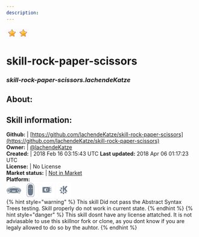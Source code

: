 ```yaml
---    
description:   
---    
```

![](../.gitbook/assets/star.png)![](../.gitbook/assets/star.png)  
# skill-rock-paper-scissors  
### _skill-rock-paper-scissors.lachendeKatze_  
## About:  


## Skill information:  
**Github:** | [https://github.com/lachendeKatze/skill-rock-paper-scissors](https://github.com/lachendeKatze/skill-rock-paper-scissors)  
**Owner:** | [@lachendeKatze](https://github.com/lachendeKatze)  
**Created:** | 2018 Feb 16 03:15:43 UTC  **Last updated:** 2018 Apr 06 01:17:23 UTC  
**License:** | No License  
**Market status:** | [Not in Market](https://market.mycroft.ai/skill/)  
**Platform:**  
 ![](../.gitbook/assets/mark-1-icon.png)  ![](../.gitbook/assets/mark-2-icon.png)  ![](../.gitbook/assets/picroft-icon.png)  ![](../.gitbook/assets/kde.png)   
{% hint style="warning" %}
This skill Did not pass the Abstract Syntax Trees testing. Skill properly do not work in current state.
{% endhint %}
{% hint style="danger" %}
This skill dosnt have any license attatched. It is not adviasable to use this skillnor fork or clone, as you dont know if you are legaly allowed to do so by the auhtor.
{% endhint %}

